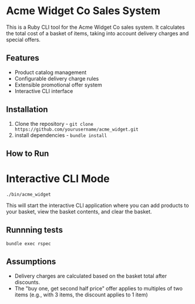 # Acme Widget Co Sales System

This is a Ruby CLI tool for the Acme Widget Co sales system. It calculates the total cost of a basket of items, taking into account delivery charges and special offers.

## Features

- Product catalog management
- Configurable delivery charge rules
- Extensible promotional offer system
- Interactive CLI interface

## Installation

1. Clone the repository - `git clone https://github.com/yourusername/acme_widget.git`
2. install dependencies - `bundle install`

## How to Run

# Interactive CLI Mode
`./bin/acme_widget`

This will start the interactive CLI application where you can add products to your basket, view the basket contents, and clear the basket.

## Runnning tests

`bundle exec rspec`

## Assumptions
- Delivery charges are calculated based on the basket total after discounts.
- The "buy one, get second half price" offer applies to multiples of two items (e.g., with 3 items, the discount applies to 1 item)
